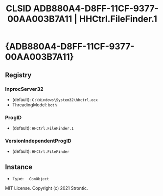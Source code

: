 ﻿---
title: "CLSID ADB880A4-D8FF-11CF-9377-00AA003B7A11 | HHCtrl.FileFinder.1"
excerpt: What is COM-Object CLSID ADB880A4-D8FF-11CF-9377-00AA003B7A11?
---

# {ADB880A4-D8FF-11CF-9377-00AA003B7A11}


## Registry


### InprocServer32

* (default): `C:\Windows\System32\hhctrl.ocx`
* ThreadingModel: `both`

### ProgID

* (default): `HHCtrl.FileFinder.1`

### VersionIndependentProgID

* (default): `HHCtrl.FileFinder`

## Instance

* Type: `__ComObject`

MIT License. Copyright (c) 2021 Strontic.


